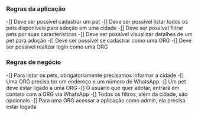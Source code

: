 ### Regras da aplicação

-[] Deve ser possível cadastrar um pet
-[] Deve ser possível listar todos os pets disponíveis para adoção em uma cidade
-[] Deve ser possível filtrar pets por suas características
-[] Deve ser possível visualizar detalhes de um pet para adoção
-[] Deve ser possível se cadastrar como uma ORG
-[] Deve ser possível realizar login como uma ORG

### Regras de negócio

-[] Para listar os pets, obrigatoriamente precisamos informar a cidade
-[] Uma ORG precisa ter um endereço e um número de WhatsApp
-[] Um pet deve estar ligado a uma ORG
-[] O usuário que quer adotar, entrará em contato com a ORG via WhatsApp
-[] Todos os filtros, além da cidade, são opcionais
-[] Para uma ORG acessar a aplicação como admin, ela precisa estar logada